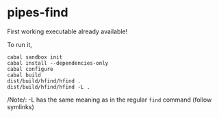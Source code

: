 pipes-find
==========

First working executable already available!

To run it,
```
cabal sandbox init
cabal install --dependencies-only
cabal configure
cabal build
dist/build/hfind/hfind .
dist/build/hfind/hfind -L .
```

/Note/: -L has the same meaning as in the regular `find` command (follow symlinks)
